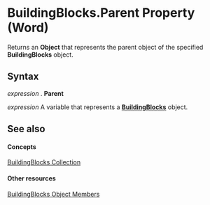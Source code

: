
# BuildingBlocks.Parent Property (Word)

Returns an  **Object** that represents the parent object of the specified **BuildingBlocks** object.


## Syntax

 _expression_ . **Parent**

 _expression_ A variable that represents a **[BuildingBlocks](be5bba4a-b06c-0074-20bd-bbeb40e03d1c.md)** object.


## See also


#### Concepts


[BuildingBlocks Collection](be5bba4a-b06c-0074-20bd-bbeb40e03d1c.md)
#### Other resources


[BuildingBlocks Object Members](865639de-1856-d542-fe6b-a09425c050f0.md)
